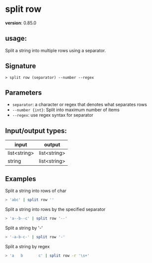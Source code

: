 # split row

**version**: 0.85.0

## **usage**:

Split a string into multiple rows using a separator.

## Signature

`> split row (separator) --number --regex`

## Parameters

- `separator`: a character or regex that denotes what separates rows
- `--number {int}`: Split into maximum number of items
- `--regex`: use regex syntax for separator

## Input/output types:

| input          | output         |
| -------------- | -------------- |
| list\<string\> | list\<string\> |
| string         | list\<string\> |

## Examples

Split a string into rows of char

```bash
> 'abc' | split row ''
```

Split a string into rows by the specified separator

```bash
> 'a--b--c' | split row '--'
```

Split a string by '-'

```bash
> '-a-b-c-' | split row '-'
```

Split a string by regex

```bash
> 'a   b       c' | split row -r '\s+'
```
